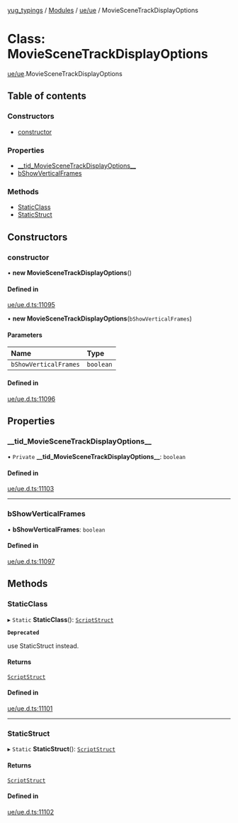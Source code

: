 [yug_typings](../README.md) / [Modules](../modules.md) / [ue/ue](../modules/ue_ue.md) / MovieSceneTrackDisplayOptions

# Class: MovieSceneTrackDisplayOptions

[ue/ue](../modules/ue_ue.md).MovieSceneTrackDisplayOptions

## Table of contents

### Constructors

- [constructor](ue_ue.MovieSceneTrackDisplayOptions.md#constructor)

### Properties

- [\_\_tid\_MovieSceneTrackDisplayOptions\_\_](ue_ue.MovieSceneTrackDisplayOptions.md#__tid_moviescenetrackdisplayoptions__)
- [bShowVerticalFrames](ue_ue.MovieSceneTrackDisplayOptions.md#bshowverticalframes)

### Methods

- [StaticClass](ue_ue.MovieSceneTrackDisplayOptions.md#staticclass)
- [StaticStruct](ue_ue.MovieSceneTrackDisplayOptions.md#staticstruct)

## Constructors

### constructor

• **new MovieSceneTrackDisplayOptions**()

#### Defined in

[ue/ue.d.ts:11095](https://github.com/YugMetaverse/yug_typings/blob/b7d9b19/ue/ue.d.ts#L11095)

• **new MovieSceneTrackDisplayOptions**(`bShowVerticalFrames`)

#### Parameters

| Name | Type |
| :------ | :------ |
| `bShowVerticalFrames` | `boolean` |

#### Defined in

[ue/ue.d.ts:11096](https://github.com/YugMetaverse/yug_typings/blob/b7d9b19/ue/ue.d.ts#L11096)

## Properties

### \_\_tid\_MovieSceneTrackDisplayOptions\_\_

• `Private` **\_\_tid\_MovieSceneTrackDisplayOptions\_\_**: `boolean`

#### Defined in

[ue/ue.d.ts:11103](https://github.com/YugMetaverse/yug_typings/blob/b7d9b19/ue/ue.d.ts#L11103)

___

### bShowVerticalFrames

• **bShowVerticalFrames**: `boolean`

#### Defined in

[ue/ue.d.ts:11097](https://github.com/YugMetaverse/yug_typings/blob/b7d9b19/ue/ue.d.ts#L11097)

## Methods

### StaticClass

▸ `Static` **StaticClass**(): [`ScriptStruct`](ue_ue.ScriptStruct.md)

**`Deprecated`**

use StaticStruct instead.

#### Returns

[`ScriptStruct`](ue_ue.ScriptStruct.md)

#### Defined in

[ue/ue.d.ts:11101](https://github.com/YugMetaverse/yug_typings/blob/b7d9b19/ue/ue.d.ts#L11101)

___

### StaticStruct

▸ `Static` **StaticStruct**(): [`ScriptStruct`](ue_ue.ScriptStruct.md)

#### Returns

[`ScriptStruct`](ue_ue.ScriptStruct.md)

#### Defined in

[ue/ue.d.ts:11102](https://github.com/YugMetaverse/yug_typings/blob/b7d9b19/ue/ue.d.ts#L11102)
